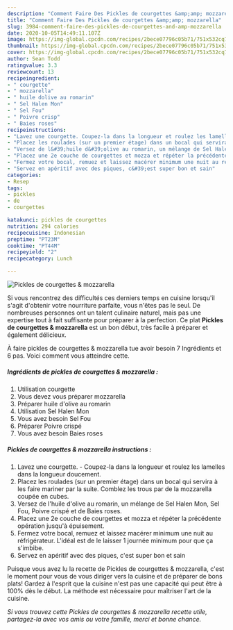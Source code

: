 ```yaml
---
description: "Comment Faire Des Pickles de courgettes &amp;amp; mozzarella"
title: "Comment Faire Des Pickles de courgettes &amp;amp; mozzarella"
slug: 3984-comment-faire-des-pickles-de-courgettes-and-amp-mozzarella
date: 2020-10-05T14:49:11.107Z
image: https://img-global.cpcdn.com/recipes/2bece07796c05b71/751x532cq70/pickles-de-courgettes-mozzarella-photo-principale-de-la-recette.jpg
thumbnail: https://img-global.cpcdn.com/recipes/2bece07796c05b71/751x532cq70/pickles-de-courgettes-mozzarella-photo-principale-de-la-recette.jpg
cover: https://img-global.cpcdn.com/recipes/2bece07796c05b71/751x532cq70/pickles-de-courgettes-mozzarella-photo-principale-de-la-recette.jpg
author: Sean Todd
ratingvalue: 3.3
reviewcount: 13
recipeingredient:
- " courgette"
- " mozzarella"
- " huile dolive au romarin"
- " Sel Halen Mon"
- " Sel Fou"
- " Poivre crisp"
- " Baies roses"
recipeinstructions:
- "Lavez une courgette. Coupez-la dans la longueur et roulez les lamelles dans la longueur doucement."
- "Placez les roulades (sur un premier étage) dans un bocal qui servira à les faire mariner par la suite. Comblez les trous par de la mozzarella coupée en cubes."
- "Versez de l&#39;huile d&#39;olive au romarin, un mélange de Sel Halen Mon, Sel Fou, Poivre crispé et de Baies roses."
- "Placez une 2e couche de courgettes et mozza et répéter la précédente opération jusqu&#39;à épuisement."
- "Fermez votre bocal, remuez et laissez macérer minimum une nuit au réfrigérateur. L&#39;idéal est de le laisser 1 journée minimum pour que ça s&#39;imbibe."
- "Servez en apéritif avec des piques, c&#39;est super bon et sain"
categories:
- Resep
tags:
- pickles
- de
- courgettes

katakunci: pickles de courgettes 
nutrition: 294 calories
recipecuisine: Indonesian
preptime: "PT23M"
cooktime: "PT44M"
recipeyield: "2"
recipecategory: Lunch

---
```



![Pickles de courgettes &amp; mozzarella](https://img-global.cpcdn.com/recipes/2bece07796c05b71/751x532cq70/pickles-de-courgettes-mozzarella-photo-principale-de-la-recette.jpg)

Si vous rencontrez des difficultés ces derniers temps en cuisine lorsqu'il s'agit d'obtenir votre nourriture parfaite, vous n'êtes pas le seul. De nombreuses personnes ont un talent culinaire naturel, mais pas une expertise tout à fait suffisante pour préparer à la perfection. Ce plat <strong> Pickles de courgettes &amp; mozzarella </strong> est un bon début, très facile à préparer et également délicieux.

<!--inarticleads1-->

À faire pickles de courgettes &amp; mozzarella tue avoir besoin 7 Ingrédients et 6 pas. Voici comment vous atteindre cette.

##### Ingrédients de pickles de courgettes &amp; mozzarella :

1. Utilisation  courgette
1. Vous devez vous préparer  mozzarella
1. Préparer  huile d&#39;olive au romarin
1. Utilisation  Sel Halen Mon
1. Vous avez besoin  Sel Fou
1. Préparer  Poivre crispé
1. Vous avez besoin  Baies roses




<!--inarticleads2-->

##### Pickles de courgettes &amp; mozzarella instructions :

1. Lavez une courgette. - Coupez-la dans la longueur et roulez les lamelles dans la longueur doucement.
1. Placez les roulades (sur un premier étage) dans un bocal qui servira à les faire mariner par la suite. Comblez les trous par de la mozzarella coupée en cubes.
1. Versez de l&#39;huile d&#39;olive au romarin, un mélange de Sel Halen Mon, Sel Fou, Poivre crispé et de Baies roses.
1. Placez une 2e couche de courgettes et mozza et répéter la précédente opération jusqu&#39;à épuisement.
1. Fermez votre bocal, remuez et laissez macérer minimum une nuit au réfrigérateur. L&#39;idéal est de le laisser 1 journée minimum pour que ça s&#39;imbibe.
1. Servez en apéritif avec des piques, c&#39;est super bon et sain




<!--inarticleads1-->

<p>
Puisque vous avez lu la recette de Pickles de courgettes &amp; mozzarella, c'est le moment pour vous de vous diriger vers la cuisine et de préparer de bons plats! Gardez à l'esprit que la cuisine n'est pas une capacité qui peut être à 100% dès le début. La méthode est nécessaire pour maîtriser l'art de la cuisine.
</p>

<p>
<i>Si vous trouvez cette Pickles de courgettes &amp; mozzarella recette utile, partagez-la avec vos amis ou votre famille, merci et bonne chance.</i>
</p>
